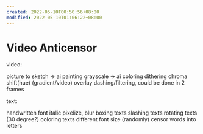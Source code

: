 ```yaml
---
created: 2022-05-10T00:50:56+08:00
modified: 2022-05-10T01:06:22+08:00
---
```


# Video Anticensor

video:

picture to sketch -> ai painting
grayscale -> ai coloring
dithering
chroma shift(hue)
(gradient/video) overlay
dashing/filtering, could be done in 2 frames

text:

handwritten font
italic
pixelize, blur
boxing texts
slashing texts
rotating texts (30 degree?)
coloring texts
different font size
(randomly) censor words into letters
